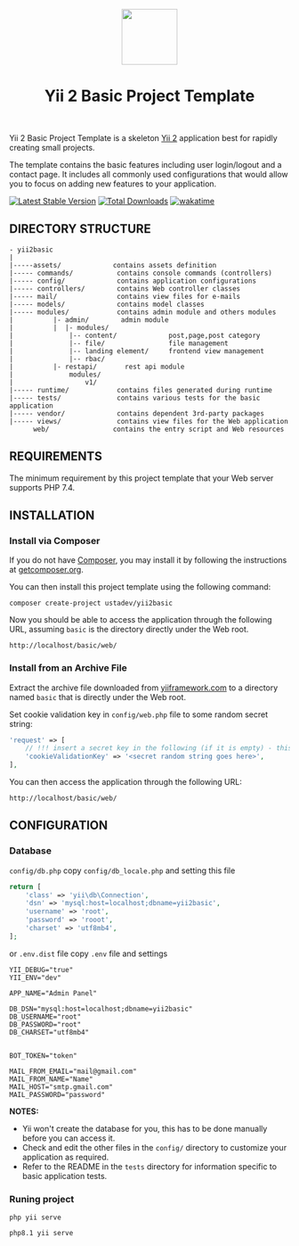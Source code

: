 <p align="center">
    <a href="https://github.com/yiisoft" target="_blank">
        <img src="https://avatars0.githubusercontent.com/u/993323" height="100px">
    </a>
    <h1 align="center">Yii 2 Basic Project Template</h1>
    <br>
</p>

Yii 2 Basic Project Template is a skeleton [Yii 2](https://www.yiiframework.com/) application best for
rapidly creating small projects.

The template contains the basic features including user login/logout and a contact page.
It includes all commonly used configurations that would allow you to focus on adding new
features to your application.

[![Latest Stable Version](https://img.shields.io/packagist/v/ustadev/yii2basic.svg)](https://packagist.org/packages/ustadev/yii2basic)
[![Total Downloads](https://img.shields.io/packagist/dt/ustadev/yii2basic.svg)](https://packagist.org/packages/ustadev/yii2basic)
[![wakatime](https://wakatime.com/badge/user/d3110f77-d926-4238-8cdc-a8991b6685c0/project/018bf14f-2399-4fc4-865a-8d0f8cceccab.svg)](https://wakatime.com/badge/user/d3110f77-d926-4238-8cdc-a8991b6685c0/project/018bf14f-2399-4fc4-865a-8d0f8cceccab)

[//]: # ([![build]&#40;https://github.com/yiisoft/yii2-app-basic/workflows/build/badge.svg&#41;]&#40;https://github.com/yiisoft/yii2-app-basic/actions?query=workflow%3Abuild&#41;)

DIRECTORY STRUCTURE
-------------------

    - yii2basic
    |
    |-----assets/             contains assets definition
    |----- commands/           contains console commands (controllers)
    |----- config/             contains application configurations
    |----- controllers/        contains Web controller classes
    |----- mail/               contains view files for e-mails
    |----- models/             contains model classes
    |----- modules/            contains admin module and others modules
    |          |- admin/        admin module
    |          |  |- modules/
    |              |-- content/             post,page,post category
    |              |-- file/                file management
    |              |-- landing element/     frontend view management
    |              |-- rbac/
    |          |- restapi/       rest api module
    |              modules/
    |                  v1/
    |----- runtime/            contains files generated during runtime
    |----- tests/              contains various tests for the basic application
    |----- vendor/             contains dependent 3rd-party packages
    |----- views/              contains view files for the Web application
          web/                contains the entry script and Web resources



REQUIREMENTS
------------

The minimum requirement by this project template that your Web server supports PHP 7.4.


INSTALLATION
------------

### Install via Composer

If you do not have [Composer](https://getcomposer.org/), you may install it by following the instructions
at [getcomposer.org](https://getcomposer.org/doc/00-intro.md#installation-nix).

You can then install this project template using the following command:

~~~
composer create-project ustadev/yii2basic
~~~

Now you should be able to access the application through the following URL, assuming `basic` is the directory
directly under the Web root.

~~~
http://localhost/basic/web/
~~~

### Install from an Archive File

Extract the archive file downloaded from [yiiframework.com](https://www.yiiframework.com/download/) to
a directory named `basic` that is directly under the Web root.

Set cookie validation key in `config/web.php` file to some random secret string:

```php
'request' => [
    // !!! insert a secret key in the following (if it is empty) - this is required by cookie validation
    'cookieValidationKey' => '<secret random string goes here>',
],
```

You can then access the application through the following URL:

~~~
http://localhost/basic/web/
~~~


CONFIGURATION
-------------

### Database

 `config/db.php` copy `config/db_locale.php` and setting this file

```php
return [
    'class' => 'yii\db\Connection',
    'dsn' => 'mysql:host=localhost;dbname=yii2basic',
    'username' => 'root',
    'password' => 'rooot',
    'charset' => 'utf8mb4',
];
```
or `.env.dist` file copy `.env` file and settings

```dotenv
YII_DEBUG="true"
YII_ENV="dev"

APP_NAME="Admin Panel"

DB_DSN="mysql:host=localhost;dbname=yii2basic"
DB_USERNAME="root"
DB_PASSWORD="root"
DB_CHARSET="utf8mb4"


BOT_TOKEN="token"

MAIL_FROM_EMAIL="mail@gmail.com"
MAIL_FROM_NAME="Name"
MAIL_HOST="smtp.gmail.com"
MAIL_PASSWORD="password"
```

**NOTES:**
- Yii won't create the database for you, this has to be done manually before you can access it.
- Check and edit the other files in the `config/` directory to customize your application as required.
- Refer to the README in the `tests` directory for information specific to basic application tests.


### Runing project
~~~   
php yii serve
~~~
~~~   
php8.1 yii serve
~~~

